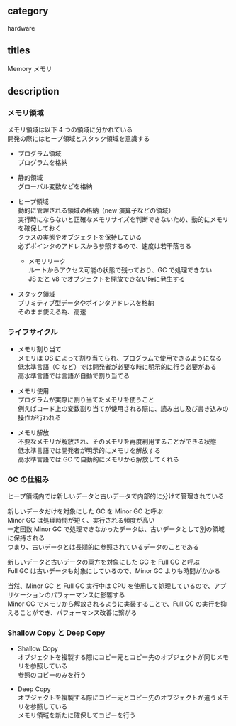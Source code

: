 ## category

hardware

## titles

Memory
メモリ

## description

### メモリ領域

メモリ領域は以下 4 つの領域に分かれている  
開発の際にはヒープ領域とスタック領域を意識する

- プログラム領域  
  プログラムを格納

- 静的領域  
  グローバル変数などを格納

- ヒープ領域  
   動的に管理される領域の格納（new 演算子などの領域）  
   実行時にならないと正確なメモリサイズを判断できないため、動的にメモリを確保しておく  
   クラスの実態やオブジェクトを保持している  
   必ずポインタのアドレスから参照するので、速度は若干落ちる

  - メモリリーク  
    ルートからアクセス可能の状態で残っており、GC で処理できない  
    JS だと v8 でオブジェクトを開放できない時に発生する

- スタック領域  
  プリミティブ型データやポインタアドレスを格納  
  そのまま使える為、高速

### ライフサイクル

- メモリ割り当て  
  メモリは OS によって割り当てられ、プログラムで使用できるようになる  
  低水準言語（C など）では開発者が必要な時に明示的に行う必要がある  
  高水準言語では言語が自動で割り当てる

- メモリ使用  
  プログラムが実際に割り当てたメモリを使うこと  
  例えばコード上の変数割り当てが使用される際に、読み出し及び書き込みの操作が行われる

- メモリ解放  
  不要なメモリが解放され、そのメモリを再度利用することができる状態  
  低水準言語では開発者が明示的にメモリを解放する  
  高水準言語では GC で自動的にメモリから解放してくれる

### GC の仕組み

ヒープ領域内では新しいデータと古いデータで内部的に分けて管理されている

新しいデータだけを対象にした GC を Minor GC と呼ぶ  
Minor GC は処理時間が短く、実行される頻度が高い  
一定回数 Minor GC で処理できなかったデータは、古いデータとして別の領域に保持される  
つまり、古いデータとは長期的に参照されているデータのことである

新しいデータと古いデータの両方を対象にした GC を Full GC と呼ぶ  
Full GC は古いデータも対象にしているので、Minor GC よりも時間がかかる

当然、Minor GC と Full GC 実行中は CPU を使用して処理しているので、アプリケーションのパフォーマンスに影響する  
Minor GC でメモリから解放されるように実装することで、Full GC の実行を抑えることができ、パフォーマンス改善に繋がる

### Shallow Copy と Deep Copy

- Shallow Copy  
  オブジェクトを複製する際にコピー元とコピー先のオブジェクトが同じメモリを参照している  
  参照のコピーのみを行う

- Deep Copy  
  オブジェクトを複製する際にコピー元とコピー先のオブジェクトが違うメモリを参照している  
  メモリ領域を新たに確保してコピーを行う
